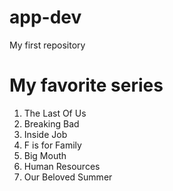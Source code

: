 # app-dev
My first repository
# My favorite series
1. The Last Of Us
2. Breaking Bad
3. Inside Job
4. F is for Family
5. Big Mouth
6. Human Resources
7. Our Beloved Summer
